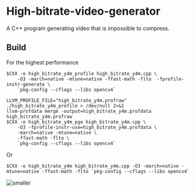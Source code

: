 # High-bitrate-video-generator
A C++ program generating video that is impossible to compress.

## Build
For the highest performance
```shell
$CXX -o high_bitrate_y4m_profile high_bitrate_y4m.cpp \
    -O3 -march=native -mtune=native -ffast-math -flto  -fprofile-instr-generate \
    `pkg-config --cflags --libs opencv4`

LLVM_PROFILE_FILE="high_bitrate_y4m.profraw" ./high_bitrate_y4m_profile > /dev/null 2>&1
llvm-profdata merge -output=high_bitrate_y4m.profdata high_bitrate_y4m.profraw
$CXX -o high_bitrate_y4m_pgo high_bitrate_y4m.cpp \
    -O3 -fprofile-instr-use=high_bitrate_y4m.profdata \
    -march=native -mtune=native \
    -ffast-math -flto \
    `pkg-config --cflags --libs opencv4`
```

Or

```shell
$CXX -o high_bitrate_y4m high_bitrate_y4m.cpp -O3 -march=native -mtune=native -ffast-math -flto `pkg-config --cflags --libs opencv4`
```

![smaller](https://github.com/user-attachments/assets/59815017-4d68-4be4-9363-7a164fe80817)
